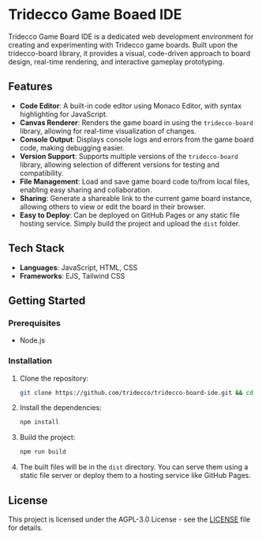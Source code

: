 # Tridecco Game Boaed IDE

Tridecco Game Board IDE is a dedicated web development environment for creating and experimenting with Tridecco game boards. Built upon the tridecco-board library, it provides a visual, code-driven approach to board design, real-time rendering, and interactive gameplay prototyping.

## Features

- **Code Editor**: A built-in code editor using Monaco Editor, with syntax highlighting for JavaScript.
- **Canvas Renderer**: Renders the game board in using the `tridecco-board` library, allowing for real-time visualization of changes.
- **Console Output**: Displays console logs and errors from the game board code, making debugging easier.
- **Version Support**: Supports multiple versions of the `tridecco-board` library, allowing selection of different versions for testing and compatibility.
- **File Management**: Load and save game board code to/from local files, enabling easy sharing and collaboration.
- **Sharing**: Generate a shareable link to the current game board instance, allowing others to view or edit the board in their browser.
- **Easy to Deploy**: Can be deployed on GitHub Pages or any static file hosting service. Simply build the project and upload the `dist` folder.

## Tech Stack

- **Languages**: JavaScript, HTML, CSS
- **Frameworks**: EJS, Tailwind CSS

## Getting Started

### Prerequisites

- Node.js

### Installation

1. Clone the repository:

   ```bash
   git clone https://github.com/tridecco/tridecco-board-ide.git && cd tridecco-board-ide
   ```

2. Install the dependencies:

   ```bash
   npm install
   ```

3. Build the project:

   ```bash
   npm run build
   ```

4. The built files will be in the `dist` directory. You can serve them using a static file server or deploy them to a hosting service like GitHub Pages.

## License

This project is licensed under the AGPL-3.0 License - see the [LICENSE](LICENSE) file for details.
